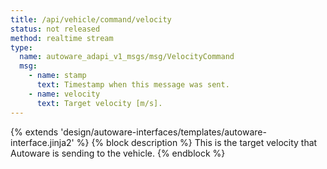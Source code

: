 ```yaml
---
title: /api/vehicle/command/velocity
status: not released
method: realtime stream
type:
  name: autoware_adapi_v1_msgs/msg/VelocityCommand
  msg:
    - name: stamp
      text: Timestamp when this message was sent.
    - name: velocity
      text: Target velocity [m/s].
---
```


{% extends 'design/autoware-interfaces/templates/autoware-interface.jinja2' %}
{% block description %}
This is the target velocity that Autoware is sending to the vehicle.
{% endblock %}
